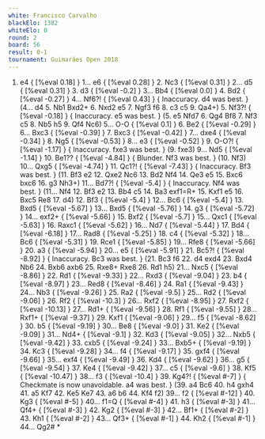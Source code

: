```yaml
---
white: Francisco Carvalho
blackElo: 1382
whiteElo: 0
round: 2
board: 56
result: 0-1
tournament: Guimarães Open 2018
---
```


1. e4 { [%eval 0.18] } 1... e6 { [%eval 0.28] } 2. Nc3 { [%eval 0.31] } 2... d5 { [%eval 0.31] } 3. d3 { [%eval -0.2] } 3... Bb4 { [%eval 0.0] } 4. Bd2 { [%eval -0.27] } 4... Nf6?! { [%eval 0.43] } { Inaccuracy. d4 was best. } (4... d4 5. Nb1 Bxd2+ 6. Nxd2 e5 7. Ngf3 f6 8. c3 c5 9. Qa4+) 5. Nf3?! { [%eval -0.18] } { Inaccuracy. e5 was best. } (5. e5 Nfd7 6. Qg4 Bf8 7. Nf3 c5 8. Nb5 h5 9. Qf4 Nc6) 5... O-O { [%eval 0.1] } 6. Be2 { [%eval -0.29] } 6... Bxc3 { [%eval -0.39] } 7. Bxc3 { [%eval -0.42] } 7... dxe4 { [%eval -0.34] } 8. Ng5 { [%eval -0.53] } 8... e3 { [%eval -0.52] } 9. O-O?! { [%eval -1.17] } { Inaccuracy. fxe3 was best. } (9. fxe3) 9... Nd5 { [%eval -1.14] } 10. Be1?? { [%eval -4.84] } { Blunder. Nf3 was best. } (10. Nf3) 10... Qxg5 { [%eval -4.74] } 11. Qc1?! { [%eval -7.43] } { Inaccuracy. Bf3 was best. } (11. Bf3 e2 12. Qxe2 Nc6 13. Bd2 Nf4 14. Qe3 e5 15. Bxc6 bxc6 16. g3 Nh3+) 11... Bd7?! { [%eval -5.4] } { Inaccuracy. Nf4 was best. } (11... Nf4 12. Bf3 e2 13. Bb4 c5 14. Ba3 exf1=R+ 15. Kxf1 e5 16. Bxc5 Re8 17. d4) 12. Bf3 { [%eval -5.4] } 12... Bc6 { [%eval -5.4] } 13. Bxd5 { [%eval -5.67] } 13... Bxd5 { [%eval -5.76] } 14. g3 { [%eval -5.72] } 14... exf2+ { [%eval -5.66] } 15. Bxf2 { [%eval -5.7] } 15... Qxc1 { [%eval -5.63] } 16. Raxc1 { [%eval -5.62] } 16... Nd7 { [%eval -5.44] } 17. Bd4 { [%eval -6.18] } 17... Rad8 { [%eval -5.25] } 18. c4 { [%eval -5.32] } 18... Bc6 { [%eval -5.31] } 19. Rce1 { [%eval -5.85] } 19... Rfe8 { [%eval -5.66] } 20. a3 { [%eval -5.94] } 20... e5 { [%eval -5.91] } 21. Bc5?! { [%eval -8.92] } { Inaccuracy. Bc3 was best. } (21. Bc3 f6 22. d4 exd4 23. Bxd4 Nb6 24. Bxb6 axb6 25. Rxe8+ Rxe8 26. Rd1 h5) 21... Nxc5 { [%eval -8.86] } 22. Rd1 { [%eval -9.33] } 22... Rxd3 { [%eval -9.04] } 23. b4 { [%eval -8.97] } 23... Red8 { [%eval -8.46] } 24. Ra1 { [%eval -9.43] } 24... Nb3 { [%eval -9.26] } 25. Ra2 { [%eval -9.5] } 25... Rd2 { [%eval -9.06] } 26. Rf2 { [%eval -10.3] } 26... Rxf2 { [%eval -8.95] } 27. Rxf2 { [%eval -10.13] } 27... Rd1+ { [%eval -9.56] } 28. Rf1 { [%eval -9.55] } 28... Rxf1+ { [%eval -9.37] } 29. Kxf1 { [%eval -9.06] } 29... f5 { [%eval -8.62] } 30. b5 { [%eval -9.19] } 30... Be8 { [%eval -9.0] } 31. Ke2 { [%eval -9.09] } 31... Nd4+ { [%eval -9.1] } 32. Kd3 { [%eval -9.05] } 32... Nxb5 { [%eval -9.42] } 33. cxb5 { [%eval -9.24] } 33... Bxb5+ { [%eval -9.19] } 34. Kc3 { [%eval -9.28] } 34... f4 { [%eval -9.17] } 35. gxf4 { [%eval -9.66] } 35... exf4 { [%eval -9.49] } 36. Kd4 { [%eval -9.62] } 36... g5 { [%eval -9.54] } 37. Ke4 { [%eval -9.42] } 37... c5 { [%eval -9.6] } 38. Kf5 { [%eval -10.47] } 38... f3 { [%eval -10.4] } 39. Kg4?! { [%eval #-7] } { Checkmate is now unavoidable. a4 was best. } (39. a4 Bc6 40. h4 gxh4 41. a5 Kf7 42. Ke5 Ke7 43. a6 b6 44. Kf4 f2) 39... f2 { [%eval #-12] } 40. Kg3 { [%eval #-5] } 40... f1=Q { [%eval #-4] } 41. h3 { [%eval #-3] } 41... Qf4+ { [%eval #-3] } 42. Kg2 { [%eval #-3] } 42... Bf1+ { [%eval #-2] } 43. Kh1 { [%eval #-2] } 43... Qf3+ { [%eval #-1] } 44. Kh2 { [%eval #-1] } 44... Qg2# *
